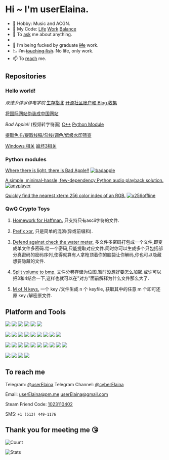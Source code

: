 # Hi ~ I'm userElaina.

- 🌸 Hobby: Music and ACGN.
- 🎵 My Code: [Life](https://github.com/userElaina) [Work](https://github.com/workelaina) [Balance](https://git.mil/)
- 💬 To [ask](https://github.com/userelaina/userelaina/issues) me about anything.
- 
- 🧪 I’m being fucked by graduate ~~[life](https://t.me/s/MSc_Daily)~~ work.
- 📉 ~~I’m [touching fish](https://telegra.ph/%E8%BA%BA%E5%B9%B3%E5%8D%B3%E6%98%AF%E6%AD%A3%E4%B9%89-06-23).~~ No life, only work.
- 📫 To [reach](#to-reach-me) me.

## Repositories

### Hello world!

*双德乡停水停电学院* [生存指北](https://github.com/userElaina/Open-JLU) [开源社区账户和 Blog 收集](https://github.com/userElaina/JLU-roll)

[将国际网站伪装成中国网站](https://github.com/userElaina/this-is-the-China-website)

*Bad Apple!!* (视频转字符画) [C++](https://github.com/bad-apple-lab/Bad-Apple) [Python Module](https://github.com/bad-apple-lab/Bad-Apple-Python-Module)

[提取色卡/提取线稿/勾线/调色/低级水印筛查](https://github.com/userElaina/color-card)

[Windows 相关](https://github.com/userElaina/About-Windows) [崩坏3相关](https://github.com/userElaina/Honkai-Impact-3rd)

### Python modules

[Where there is light, there is Bad Apple!!](https://github.com/bad-apple-lab/Bad-Apple-Python-Module)
[![badapple](https://img.shields.io/pypi/v/badapple.svg?style=flat-square&logo=pypi&label=badapple)](https://pypi.org/project/badapple)

[A simple, minimal-hassle, few-dependency Python audio playback solution.](https://github.com/userElaina/anyplayer)
[![anyplayer](https://img.shields.io/pypi/v/anyplayer.svg?style=flat-square&logo=pypi&label=anyplayer)](https://pypi.org/project/anyplayer)

[Quickly find the nearest xterm 256 color index of an RGB.](https://github.com/userElaina/python-x256-offline)
[![x256offline](https://img.shields.io/pypi/v/x256offline.svg?style=flat-square&logo=pypi&label=x256offline)](https://pypi.org/project/x256offline)

### QwQ Crypto Toys

1. [Homework for Haffman.](https://github.com/userElaina/naive-Huffman)
只支持只有ascii字符的文件.

2. [Prefix xor.](https://github.com/userElaina/naive-confuse)
只是简单的混淆(异或前缀和).

3. [Defend against check the water meter.](https://github.com/userElaina/one-file-with-many-password)
多文件多密码打包成一个文件,即变成单文件多密码.给一个密码,只能提取对应文件.同时你可以生成多个只包括部分真密码的密码序列,使得就算有人拿枪顶着你的脑袋让你解码,你也可以隐藏想要隐藏的文件.

4. [Split volume to bmp.](https://github.com/userElaina/big-file-2-small-bmp)
文件分卷存储为位图.暂时没想好要怎么加密.或许可以把3和4结合一下,这样也就可以在"对方"面前解释为什么文件那么大了.

5. [M of N keys.](https://github.com/userElaina/m-of-n-keys)
一个 key /文件生成 n 个 keyfile, 获取其中的任意 m 个即可还原 key /解密原文件.

## Platform and Tools

[![](https://img.shields.io/badge/Manjaro-37474f?style=flat-square&logo=manjaro)](https://manjaro.org/)
[![](https://img.shields.io/badge/Windows-0078d6?style=flat-square&logo=steamdeck)](https://store.steampowered.com/)
[![](https://img.shields.io/badge/Debian-a81d33?style=flat-square&logo=debian)](https://www.debian.org/)
[![](https://img.shields.io/badge/Proxmox%20VE-000000?style=flat-square&logo=proxmox)](https://www.proxmox.com/)
[![](https://img.shields.io/badge/Arch%20Linux-000000?style=flat-square&logo=arch-linux)](https://archlinux.org/)
[![](https://img.shields.io/badge/Ubuntu-2a001c?style=flat-square&logo=ubuntu)](https://ubuntu.com/)

[![](https://img.shields.io/badge/Python-ffd43b?style=flat-square&logo=python)](https://www.python.org/)
[![](https://img.shields.io/badge/C-5c6bc0?style=flat-square&logo=c)](https://en.wikipedia.org/wiki/C_(programming_language))
[![](https://img.shields.io/badge/C++-00599c?style=flat-square&logo=c%2B%2B)](https://en.wikipedia.org/wiki/C%2B%2B)
[![](https://img.shields.io/badge/Go-29beb0?style=flat-square&logo=go)](https://go.dev/)
[![](https://img.shields.io/badge/Java-f89820?style=flat-square&logo=openjdk)](https://www.java.com/)
[![](https://img.shields.io/badge/Lua-2c2d72?style=flat-square&logo=lua)](https://www.lua.org/)
[![](https://img.shields.io/badge/Rust-000000?style=flat-square&logo=rust)](https://www.rust-lang.org/)
[![](https://img.shields.io/badge/LaTeX-008080?style=flat-square&logo=latex)](https://www.latex-project.org/)
[![](https://img.shields.io/badge/Markdown-000000?style=flat-square&logo=markdown)](https://en.wikipedia.org/wiki/Markdown)

[![](https://img.shields.io/badge/VMware-005c8a?style=flat-square&logo=vmware)](https://www.vmware.com/)
[![](https://img.shields.io/badge/VirtualBox-183a61?style=flat-square&logo=virtualbox)](https://www.virtualbox.org/)
[![](https://img.shields.io/badge/QEMU-000000?style=flat-square&logo=qemu)](https://www.qemu.org/)
[![](https://img.shields.io/badge/VS%20Code-007acc?style=flat-square&logo=vim)](https://code.visualstudio.com/)
[![](https://img.shields.io/badge/Visual%20Studio-5c2d91?style=flat-square&logo=intellijidea)](https://visualstudio.microsoft.com/)
[![](https://img.shields.io/badge/pycharm-000000?style=flat-square&logo=pycharm)](https://www.jetbrains.com/pycharm/)
[![](https://img.shields.io/badge/OBS-302e31?style=flat-square&logo=obs-studio)](https://obsproject.com/)
[![](https://img.shields.io/badge/Unity-000000?style=flat-square&logo=unity)](https://unity.com/)
[![](https://img.shields.io/badge/FFmpeg-007808?style=flat-square&logo=ffmpeg)](https://ffmpeg.org/)
[![](https://img.shields.io/badge/OpenCV-5c3ee8?style=flat-square&logo=opencv)](https://opencv.org/)

[![](https://img.shields.io/badge/Anaconda-000000?style=flat-square&logo=anaconda)](https://www.anaconda.com/)
[![](https://img.shields.io/badge/Jupyter-000000?style=flat-square&logo=jupyter)](https://jupyter.org/)
[![](https://img.shields.io/badge/PyTorch-000000?style=flat-square&logo=pytorch)](https://pytorch.org/)
[![](https://img.shields.io/badge/TensorFlow-000000?style=flat-square&logo=tensorflow)](https://www.tensorflow.org/)

## To reach me

Telegram: [@userElaina](https://t.me/userelaina) 
Telegram Channel: [@cyberElaina](https://t.me/cyberElaina)

Email: userElaina@pm.me userElaina@gmail.com

Steam Friend Code: [1023110402](https://steamcommunity.com/id/userElaina)

SMS: `+1 (513) 449-1176`

<!-- ## To reward me -->

<!-- https://paypal.me/mo19260817 -->

## Thank you for meeting me 😘

![Count](https://count.getloli.com/get/@userElaina?theme=gelbooru)

![Stats](https://github-readme-stats.vercel.app/api?username=userElaina&show_icons=true&count_private=true&icon_color=F080C0)
